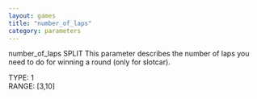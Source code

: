 ```yaml
---
layout: games
title: "number_of_laps"
category: parameters
---
```


number_of_laps SPLIT This parameter describes the number of laps you need to do for winning a round (only for slotcar).

TYPE: 1
<br>
RANGE: [3,10]
